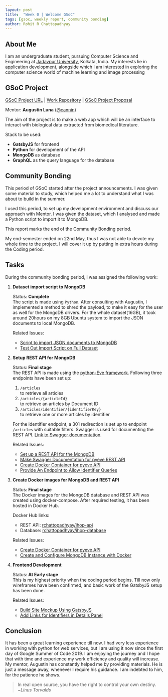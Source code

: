 ```yaml
---
layout: post
title:  "Week 0 | Welcome GSoC"
tags: [gsoc, weekly report, community bonding]
author: Rohit R Chattopadhyay
---
```

## About Me
I am an undergraduate student, pursuing Computer Science and Engineering at [Jadavpur University](http://jaduniv.edu.in), Kolkata, India.
My interests lie in application development, alongside which I am interested in exploring the computer science world of machine learning and image processing

## GSoC Project

[GSoC Project URL](https://summerofcode.withgoogle.com/projects/#6387494919077888) | [Work Repository](https://github.com/cannin/ihop-reach) | [GSoC Project Proposal](https://drive.google.com/file/d/16pof96ke0hR23rIwl0_fnOhe30DlEHLN/view?usp=sharing)

Mentor: **Augustin Luna** ([@cannin](https://github.com/cannin))

The aim of the project is to make a web app which will be an interface to interact with biological data extracted from biomedical literature.

Stack to be used:
* **GatsbyJS** for frontend
* **Python** for development of the API
* **MongoDB** as database
* **GraphQL** as the query language for the database


## Community Bonding

This period of GSoC started after the project announcements. I was given some material to study, which helped me a lot to understand what I was about to build in the summer.

I used this period, to set up my development environment and discuss our approach with Mentor.
I was given the dataset, which I analysed and made a Python script to import it to MongoDB.

This report marks the end of the Community Bonding period.

My end-semester ended on 22nd May, thus I was not able to devote my whole time to the project. I will cover it up by putting in extra hours during the Coding period.

## Tasks

During the community bonding period, I was assigned the following work:

1. **Dataset import script to MongoDB**

    Status: **Complete**<br>
    The script is made using `Python`. After consulting with Augustin, I implemented a method to shred the payload, to make it easy for the user as well for the MongoDB drivers.
    For the whole dataset(16GB), it took around 20hours on my 8GB Ubuntu system to import the JSON documents to local MongoDB.
    
    Related Issues:
    
    *    [Script to import JSON documents to MongoDB](https://github.com/cannin/ihop-reach/issues/1) 
    *    [Test Out Import Script on Full Dataset](https://github.com/cannin/ihop-reach/issues/6)
    
    
2. **Setup REST API for MongoDB**

    Status: **Final stage**<br>
    The REST API is made using the [python-Eve framework](https://github.com/pyeve/eve).
    Following three endpoints have been set up:
    
    1. `/articles`<br> to retrieve all articles
    2. `/articles/{articleId}`<br> to retrieve an articles by Document ID
    3. `/articles/identifier/{identifierKey}`<br> to retrieve one or more articles by identifier

    For the identifier endpoint, a 301 redirection is set up to endpoint `/articles` with suitable filters.
    Swagger is used for documenting the REST API. [Link to Swagger documentation](https://app.swaggerhub.com/apis-docs/RohitChattopadhyay/i-hop_reach_api/).

    Related Issues:
        
    *    [Set up a REST API for the MongoDB](https://github.com/cannin/ihop-reach/issues/2)
    *    [Make Swagger Documentation for pyeve REST API](https://github.com/cannin/ihop-reach/issues/4)
    *    [Create Docker Container for pyeve API](https://github.com/cannin/ihop-reach/issues/5)
    *    [Provide An Endpoint to Allow Identifier Queries](https://github.com/cannin/ihop-reach/issues/7)
    
3. **Create Docker images for MongoDB and REST API**
    
    Status: **Final stage**<br>
    The Docker images for the MongoDB database and REST API was created using docker-compose.
    After required testing, it has been hosted in Docker Hub.
    
    Docker Hub links:
    
    *    REST API: [rchattopadhyay/ihop-api](https://hub.docker.com/r/rchattopadhyay/ihop-api)
    *    Database: [rchattopadhyay/ihop-database](https://hub.docker.com/r/rchattopadhyay/ihop-database)
    
    Related Issues:
    
    *    [Create Docker Container for pyeve API](https://github.com/cannin/ihop-reach/issues/5)
    *    [Create and Configure MongoDB Instance with Docker](https://github.com/cannin/ihop-reach/issues/8)

4. **Frontend Development**
    
    Status: **At Early stage**<br>
    This is my highest priority when the coding period begins. Till now only wireframes have been confirmed, and basic work of the GatsbyJS setup has been done.
    
    Related Issues:
    
    *    [Build Site Mockup Using GatsbyJS](https://github.com/cannin/ihop-reach/issues/3)
    *    [Add Links for Identifiers in Details Panel](https://github.com/cannin/ihop-reach/issues/10)

## Conclusion

It has been a great learning experience till now. I had very less experience in working with python for web services, but I am using it now since the first day of Google Summer of Code 2019. I am enjoying the journey and I hope that with time and experience my work efficiency and quality will increase.<br>
My mentor, Augustin has constantly helped me by providing materials. He is just a message away, whenever I require his guidance. I am indebted to him, for the patience he shows.
> In real open source, you have the right to control your own destiny.<br>
> ~*Linus Torvalds*